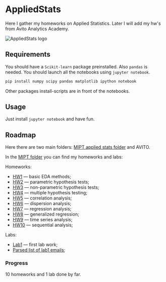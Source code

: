 # AppliedStats
Here I gather my homeworks on Applied Statistics. Later I will add my hw's from Avito Analytics Academy.

![AppliedStats logo](https://github.com/yk4r2/AppliedStats/blob/main/pics/logo.jpg "applied stats pic")
## Requirements

You should have a `Scikit-learn` package preinstalled. Also `pandas` is needed. You should launch all the notebooks using `jupyter notebook`.
```bash
pip install numpy scipy pandas matplotlib ipython notebook
```
Other packages install-scripts are in front of the notebooks. 

## Usage
Just install `jupyter notebook` and have fun.

## Roadmap
Here there are two main folders: [MIPT applied stats folder](https://github.com/yk4r2/AppliedStats/tree/main/MIPT/homeworks "MIPT") and AVITO.

In the [MIPT folder](https://github.com/yk4r2/AppliedStats/tree/main/MIPT/homeworks "here") you can find my homeworks and labs:

Homeworks:
* [HW1](https://github.com/yk4r2/AppliedStats/tree/main/MIPT/homeworks/HW1) — basic EDA methods;
* [HW2](https://github.com/yk4r2/AppliedStats/tree/main/MIPT/homeworks/HW2) — parametric hypothesis tests;
* [HW3](https://github.com/yk4r2/AppliedStats/tree/main/MIPT/homeworks/HW3) — non-parametric hypothesis tests;
* [HW4](https://github.com/yk4r2/AppliedStats/tree/main/MIPT/homeworks/HW4) — multiple hypothesis testing;
* [HW5](https://github.com/yk4r2/AppliedStats/tree/main/MIPT/homeworks/HW5) — correlation analysis;
* [HW6](https://github.com/yk4r2/AppliedStats/tree/main/MIPT/homeworks/HW6) — dispersion analysis;
* [HW7](https://github.com/yk4r2/AppliedStats/tree/main/MIPT/homeworks/HW7) — regression analysis;
* [HW8](https://github.com/yk4r2/AppliedStats/tree/main/MIPT/homeworks/HW8) — generalized regression;
* [HW9](https://github.com/yk4r2/AppliedStats/tree/main/MIPT/homeworks/HW9) — time series analysis;
* [HW10](https://github.com/yk4r2/AppliedStats/tree/main/MIPT/homeworks/HW10) — sequential analysis;

Labs:
* [Lab1](https://github.com/yk4r2/AppliedStats/blob/main/MIPT/labs/lab1) — first lab work;
* [Parsed list of lab1 emails](https://github.com/yk4r2/AppliedStats/tree/main/MIPT/labs/lab1/github_parser);

### Progress
10 homeworks and 1 lab done by far.

